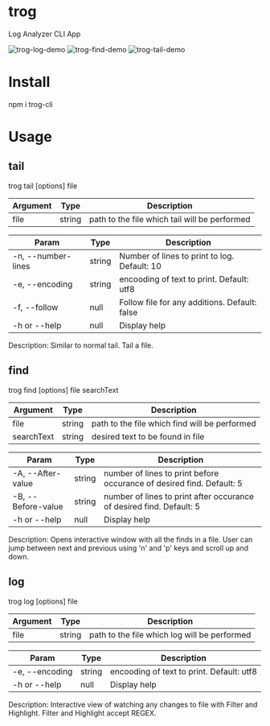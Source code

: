 # trog

Log Analyzer CLI App

![trog-log-demo](/asset/Trog_Log.gif)
![trog-find-demo](/asset/Trog_Find.gif)
![trog-tail-demo](/asset/Trog_Tail.gif)

# Install
npm i trog-cli

# Usage
## tail
trog tail [options] file

| Argument | Type | Description |
| --- | --- | --- |
| file | string | path to the file which tail will be performed |

| Param | Type | Description |
| --- | --- | --- |
| -n, --number-lines <value> | string | Number of lines to print to log. Default: 10 |
| -e, --encoding <value> | string | encooding of text to print. Default: utf8 |
| -f, --follow | null | Follow file for any additions. Default: false |
| -h or --help | null | Display help |

Description: Similar to normal tail. Tail a file.

## find

trog find [options] file searchText

| Argument | Type | Description |
| --- | --- | --- |
| file | string | path to the file which find will be performed |
| searchText | string | desired text to be found in file |

| Param | Type | Description |
| --- | --- | --- |
| -A, --After-value <value> | string | number of lines to print before occurance of desired find. Default: 5 |
| -B, --Before-value <value> | string | number of lines to print after occurance of desired find. Default: 5 |
| -h or --help | null | Display help |

Description: Opens interactive window with all the finds in a file. User can jump between next and previous using
'n' and 'p' keys and scroll up and down.

## log

trog log [options] file

| Argument | Type | Description |
| --- | --- | --- |
| file | string | path to the file which log will be performed |

| Param | Type | Description |
| --- | --- | --- |
| -e, --encoding <value> | string | encooding of text to print. Default: utf8|
| -h or --help | null | Display help |

Description: Interactive view of watching any changes to file with Filter and Highlight.
Filter and Highlight accept REGEX.
